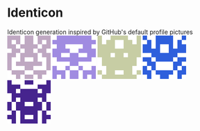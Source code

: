 # Identicon
Identicon generation inspired by GitHub's default profile pictures
<br>
<img src='https://raw.githubusercontent.com/Aurob/Identicon/master/examples/id1.png'/>
<img src='https://raw.githubusercontent.com/Aurob/Identicon/master/examples/id2.png'/>
<img src='https://raw.githubusercontent.com/Aurob/Identicon/master/examples/id3.png'/>
<img src='https://raw.githubusercontent.com/Aurob/Identicon/master/examples/id4.png'/>
<img src='https://raw.githubusercontent.com/Aurob/Identicon/master/examples/id5.png'/>
